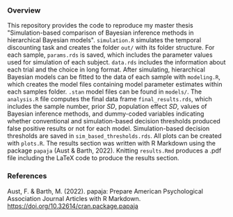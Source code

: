 ### Overview
This repository provides the code to reproduce my master thesis "Simulation-based comparison of Bayesian inference methods in hierarchical Bayesian models". `simulation.R` simulates the temporal discounting task and creates the folder `out/` with its folder structure. For each sample, `params.rds` is saved, which includes the parameter values used for simulation of each subject. `data.rds` includes the information about each trial and the choice in long format. After simulating, hierarchical Bayesian models can be fitted to the data of each sample with `modeling.R`, which creates the model files containing model parameter estimates within each samples folder. `.stan` model files can be found in `models/`. The `analysis.R` file computes the final data frame `final_results.rds`, which includes the sample number, prior *SD*, population effect *SD*, values of Bayesian inference methods, and dummy-coded variables indicating whether conventional and simulation-based decision thresholds produced false positive results or not for each model. Simulation-based decision thresholds are saved in `sim_based_thresholds.rds`.  All plots can be created with `plots.R`. The results section was written with R Markdown using the package `papaja` (Aust & Barth, 2022). Knitting `results.Rmd` produces a .pdf file including the LaTeX code to produce the results section. 


### References
Aust, F. & Barth, M. (2022). papaja: Prepare American Psychological Association Journal Articles with R Markdown. https://doi.org/10.32614/cran.package.papaja